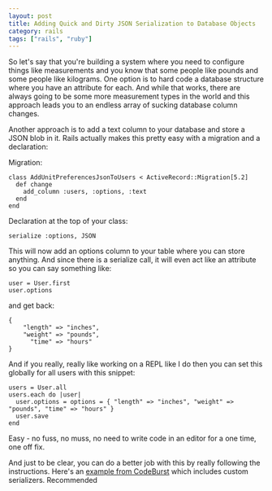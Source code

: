 ```yaml
---
layout: post
title: Adding Quick and Dirty JSON Serialization to Database Objects
category: rails
tags: ["rails", "ruby"]
---
```

So let's say that you're building a system where you need to configure things like measurements and you know that some people like pounds and some people like kilograms.  One option is to hard code a database structure where you have an attribute for each.  And while that works, there are always going to be some more measurement types in the world and this approach leads you to an endless array of sucking database column changes.  

Another approach is to add a text column to your database and store a JSON blob in it.  Rails actually makes this pretty easy with a migration and a declaration:

Migration:

    class AddUnitPreferencesJsonToUsers < ActiveRecord::Migration[5.2]
      def change
        add_column :users, :options, :text
      end
    end

Declaration at the top of your class:

    serialize :options, JSON

This will now add an options column to your table where you can store anything.  And since there is a serialize call, it will even act like an attribute so you can say something like:

    user = User.first
    user.options

and get back:

    {
        "length" => "inches",
        "weight" => "pounds",
          "time" => "hours"
    }

And if you really, really like working on a REPL like I do then you can set this globally for all users with this snippet:

    users = User.all
    users.each do |user|
      user.options = options = { "length" => "inches", "weight" => "pounds", "time" => "hours" }
      user.save
    end

Easy - no fuss, no muss, no need to write code in an editor for a one time, one off fix.

And just to be clear, you can do a better job with this by really following the instructions.  Here's an [example from CodeBurst](https://codeburst.io/json-serialized-columns-with-rails-a610a410fcdf) which includes custom serializers.  Recommended
